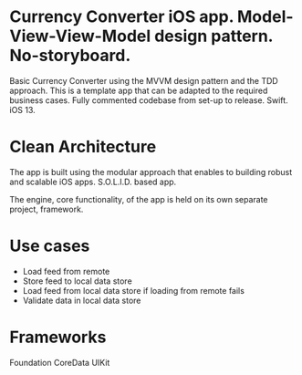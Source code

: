 # Currency Converter iOS app. Model-View-View-Model design pattern. No-storyboard.
Basic Currency Converter using the MVVM design pattern and the TDD approach.
This is a template app that can be adapted to the required business cases.
Fully commented codebase from set-up to release.
Swift. iOS 13.


# Clean Architecture
The app is built using the modular approach that enables to building robust and scalable iOS apps.
S.O.L.I.D. based app.

The engine, core functionality, of the app is held on its own separate project, framework.

# Use cases
* Load feed from remote
* Store feed to local data store
* Load feed from local data store if loading from remote fails
* Validate data in local data store

# Frameworks
Foundation
CoreData
UIKit





